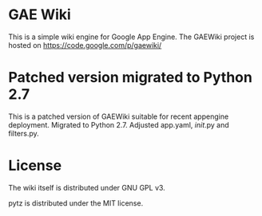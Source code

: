 GAE Wiki
========

This is a simple wiki engine for Google App Engine.
The GAEWiki project is hosted on https://code.google.com/p/gaewiki/

Patched version migrated to Python 2.7
===============

This is a patched version of GAEWiki suitable for recent appengine deployment.
Migrated to Python 2.7. 
Adjusted app.yaml, _init_.py and filters.py.

License
=======

The wiki itself is distributed under GNU GPL v3.

pytz is distributed under the MIT license.

